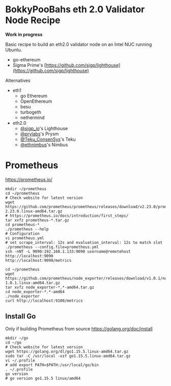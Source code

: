 # BokkyPooBahs eth 2.0 Validator Node Recipe

**Work in progress**


Basic recipe to build an eth2.0 validator node on an Intel NUC running Ubuntu.

* go-ethereum
* Sigma Prime's [https://github.com/sigp/lighthouse](https://github.com/sigp/lighthouse)

Alternatives
* eth1
  * go Ethereum
  * OpenEthereum
  * besu
  * turbogeth
  * nethermind
* eth2.0
  * [@sigp_io](https://twitter.com/sigp_io)'s Lighthouse
  * [@prylabs](https://twitter.com/prylabs)'s Prysm
  * [@Teku_ConsenSys](https://twitter.com/Teku_ConsenSys)'s Teku
  * [@ethnimbus](https://twitter.com/ethnimbus)'s Nimbus

# Prometheus

https://prometheus.io/

    mkdir ~/prometheus
    cd ~/prometheus
    # Check website for latest version
    wget https://github.com/prometheus/prometheus/releases/download/v2.23.0/prometheus-2.23.0.linux-amd64.tar.gz
    # https://prometheus.io/docs/introduction/first_steps/
    tar xvfz prometheus-*.tar.gz
    cd prometheus-*
    ./prometheus --help
    # Configuration
    vi prometheus.yml
    # set scrape_interval: 12s and evaluation_interval: 12s to match slot
    ./prometheus --config.file=prometheus.yml
    ssh -nNT -L 9090:192.168.1.133:9090 username@remotehost
    http://localhost:9090
    http://localhost:9090/metrics

    cd ~/prometheus
    wget https://github.com/prometheus/node_exporter/releases/download/v1.0.1/node_exporter-1.0.1.linux-amd64.tar.gz
    tar xvfz node_exporter-*.*-amd64.tar.gz
    cd node_exporter-*.*-amd64
    ./node_exporter
    curl http://localhost:9100/metrics


## Install Go
Only if building Prometheus from source
https://golang.org/doc/install

    mkdir ~/go
    cd ~/go
    # Check website for latest version
    wget https://golang.org/dl/go1.15.5.linux-amd64.tar.gz
    sudo tar -C /usr/local -xzf go1.15.5.linux-amd64.tar.gz
    vi ~/.profile
    # add export PATH=$PATH:/usr/local/go/bin
    . ~/.profile
    go version
    # go version go1.15.5 linux/amd64
